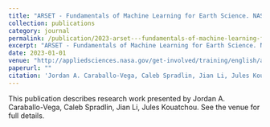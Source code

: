 ```yaml
---
title: "ARSET - Fundamentals of Machine Learning for Earth Science. NASA Applied Remote Sensing Training Program (ARSET)"
collection: publications
category: journal
permalink: /publication/2023-arset---fundamentals-of-machine-learning-for-earth-science-nasa-applied-remote-sensing-training-program-arset
excerpt: "ARSET - Fundamentals of Machine Learning for Earth Science. NASA Applied Remote Sensing Training Program (ARSET) by Jordan A. Caraballo-Vega, Caleb Spradlin, Jian Li, Jules Kouatchou et al."
date: 2023-01-01
venue: "http://appliedsciences.nasa.gov/get-involved/training/english/arset-fundamentals-machine-learning-earth-science"
paperurl: ""
citation: 'Jordan A. Caraballo-Vega, Caleb Spradlin, Jian Li, Jules Kouatchou (2023). "ARSET - Fundamentals of Machine Learning for Earth Science. NASA Applied Remote Sensing Training Program (ARSET)." <i>http://appliedsciences.nasa.gov/get-involved/training/english/arset-fundamentals-machine-learning-earth-science</i>.'
---
```


This publication describes research work presented by Jordan A. Caraballo-Vega, Caleb Spradlin, Jian Li, Jules Kouatchou. See the venue for full details.

